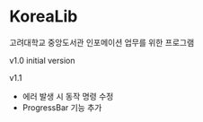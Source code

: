 # KoreaLib
고려대학교 중앙도서관 인포메이션 업무를 위한 프로그램

v1.0
initial version

v1.1
- 에러 발생 시 동작 명령 수정
- ProgressBar 기능 추가
